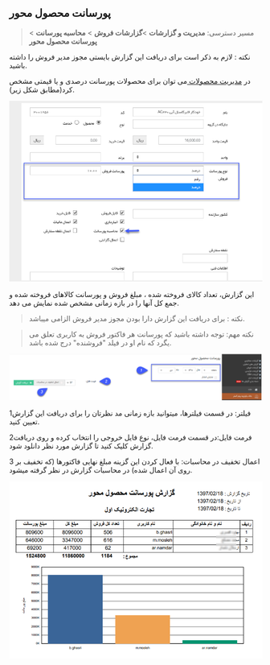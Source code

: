 ﻿## پورسانت محصول محور

> مسیر دسترسی: **مدیریت و گزارشات** >**گزارشات فروش** > **محاسبه پورسانت** > **پورسانت محصول محور**

نکته : لازم به ذکر است برای دریافت این گزارش بایستی مجوز مدیر فروش  را داشته باشید.


در [ مدیریت محصولات ](https://github.com/1stco/PayamGostarDocs/blob/master/help%202.5.4/Basic-Information/Product%20management/Product-management.md)می توان برای محصولات پورسانت درصدی و یا قیمتی مشخص کرد(مطابق شکل زیر). 

![](MohasebeyePorsant0.png)

این گزارش، تعداد کالای فروخته شده ، مبلغ فروش و پورسانت کالاهای فروخته شده و جمع کل آنها را در بازه زمانی مشخص شده نمایش می دهد.

> نکته : برای دریافت این گزارش دارا بودن مجوز مدیر فروش الزامی میباشد.

> نکته مهم: توجه داشته باشید که پورسانت هر فاکتور فروش به کاربری تعلق می یگرد که نام او در فیلد "فروشنده" درج شده باشد.


![](163.png)

1فیلتر: در قسمت فیلترها، میتوانید بازه زمانی مد نظرتان را برای دریافت این گزارش تعیین کنید.

 2فرمت فایل:در قسمت فرمت فایل، نوع فایل خروجی را انتخاب کرده و روی دریافت گزارش کلیک کنید تا گزارش مورد نظر دانلود شود.

3 اعمال تخفیف در محاسبات: با فعال کردن این گزینه مبلغ نهایی فاکتورها (که تخفیف بر روی آن اعمال شده) در محاسبات گزارش در نظر گرفته میشود.

![](MohasebeyePorsant2.png)

